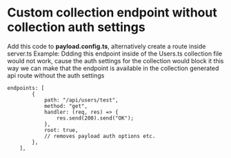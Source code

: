 # Custom collection endpoint without collection auth settings

Add this code to **payload.config.ts**, alternatively create a route inside server.ts
Example:
Ddding this endpoint inside of the Users.ts collection file would not work, cause the auth settings for the collection would block it
this way we can make that the endpoint is available in the collection generated api route without the auth settings

```
endpoints: [
        {
            path: "/api/users/test",
            method: "get",
            handler: (req, res) => {
                res.send(200).send("OK");
            },
            root: true,
            // removes payload auth options etc.
        },
    ],
```
